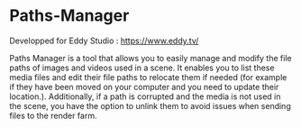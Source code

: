 # Paths-Manager

Developped for Eddy Studio : https://www.eddy.tv/

Paths Manager is a tool that allows you to easily manage and modify the file paths of images and videos used in a scene. It enables you to list these media files and edit their file paths to relocate them if needed (for example if they have been moved on your computer and you need to update their location.). Additionally, if a path is corrupted and the media is not used in the scene, you have the option to unlink them to avoid issues when sending files to the render farm.
